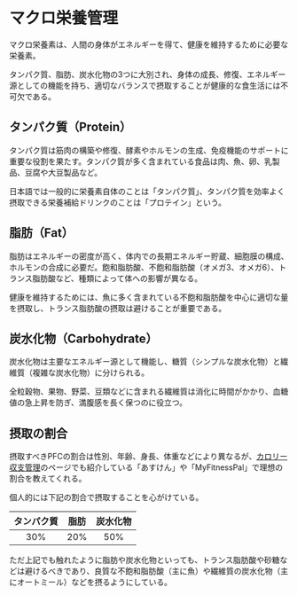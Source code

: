 # マクロ栄養管理
マクロ栄養素は、人間の身体がエネルギーを得て、健康を維持するために必要な栄養素。

タンパク質、脂肪、炭水化物の3つに大別され、身体の成長、修復、エネルギー源としての機能を持ち、適切なバランスで摂取することが健康的な食生活には不可欠である。

## タンパク質（Protein）

タンパク質は筋肉の構築や修復、酵素やホルモンの生成、免疫機能のサポートに重要な役割を果たす。タンパク質が多く含まれている食品は肉、魚、卵、乳製品、豆腐や大豆製品など。

日本語では一般的に栄養素自体のことは「タンパク質」、タンパク質を効率よく摂取できる栄養補給ドリンクのことは「プロテイン」という。

## 脂肪（Fat）

脂肪はエネルギーの密度が高く、体内での長期エネルギー貯蔵、細胞膜の構成、ホルモンの合成に必要だ。飽和脂肪酸、不飽和脂肪酸（オメガ3、オメガ6）、トランス脂肪酸など、種類によって体への影響が異なる。

健康を維持するためには、魚に多く含まれている不飽和脂肪酸を中心に適切な量を摂取し、トランス脂肪酸の摂取は避けることが重要である。

## 炭水化物（Carbohydrate）

炭水化物は主要なエネルギー源として機能し、糖質（シンプルな炭水化物）と繊維質（複雑な炭水化物）に分けられる。

全粒穀物、果物、野菜、豆類などに含まれる繊維質は消化に時間がかかり、血糖値の急上昇を防ぎ、満腹感を長く保つのに役立つ。

## 摂取の割合

摂取すべきPFCの割合は性別、年齢、身長、体重などにより異なるが、[カロリー収支管理](calorie-balance-management)のページでも紹介している「あすけん」や「MyFitnessPal」で理想の割合を教えてくれる。

個人的には下記の割合で摂取することを心がけている。

|タンパク質|脂肪|炭水化物|
|:---:|:---:|:---:|
|30%|20%|50%|

ただ上記でも触れたように脂肪や炭水化物といっても、トランス脂肪酸や砂糖などは避けるべきであり、良質な不飽和脂肪酸（主に魚）や繊維質の炭水化物（主にオートミール）などを摂るようにしている。